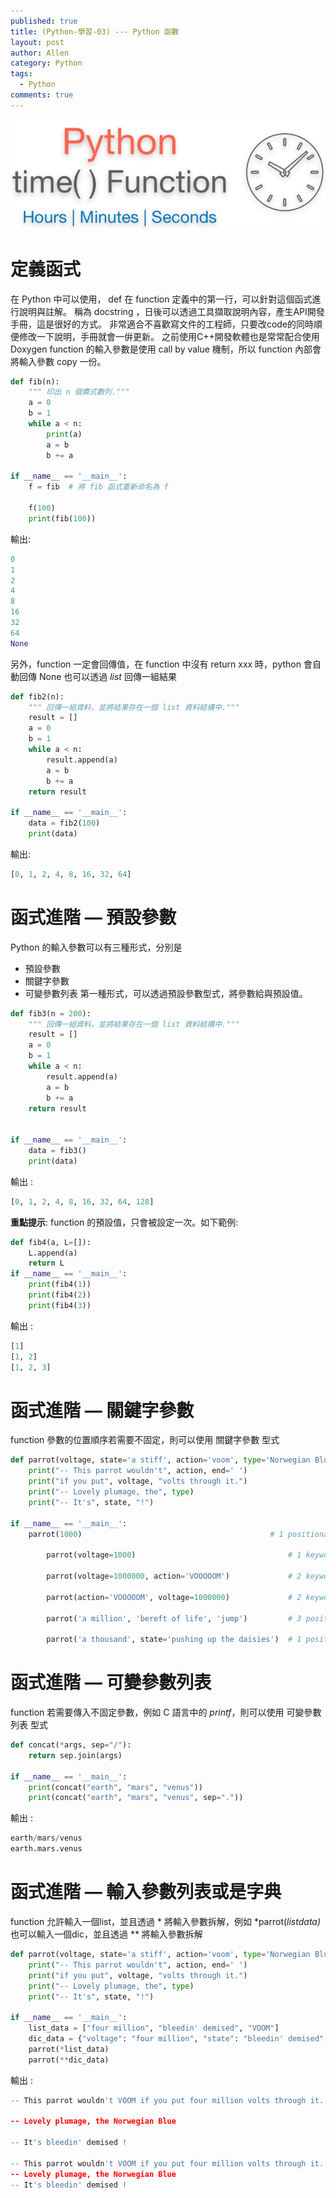 ```yaml
---
published: true
title: (Python-學習-03) --- Python 函數
layout: post
author: Allen
category: Python
tags: 
  - Python
comments: true
---
```


![book](/images/blog/20170520/20170520-000.png)

# 定義函式
在 Python 中可以使用， def 在 function 定義中的第一行，可以針對這個函式進行說明與註解。
稱為 docstring ，日後可以透過工具擷取說明內容，產生API開發手冊，這是很好的方式。
非常適合不喜歡寫文件的工程師，只要改code的同時順便修改一下說明，手冊就會一倂更新。
之前使用C++開發軟體也是常常配合使用 Doxygen
function 的輸入參數是使用 call by value 機制，所以 function 內部會將輸入參數 copy 一份。
```python
def fib(n):
    """ 印出 n 個費式數列."""
    a = 0
    b = 1
    while a < n:
        print(a)
        a = b
        b += a

if __name__ == '__main__': 
    f = fib  # 將 fib 函式重新命名為 f

    f(100)
    print(fib(100))
```
輸出:
```python
0
1
2
4
8
16
32
64
None
```
另外，function 一定會回傳值，在 function 中沒有 return xxx 時，python 會自動回傳 None
也可以透過 *list* 回傳一組結果
```python
def fib2(n):
    """ 回傳一組資料，並將結果存在一個 list 資料結構中."""
    result = []
    a = 0
    b = 1
    while a < n:
        result.append(a)
        a = b
        b += a
    return result

if __name__ == '__main__':
    data = fib2(100)
    print(data)
```
輸出:
```python
[0, 1, 2, 4, 8, 16, 32, 64]
```

# 函式進階 — 預設參數
Python 的輸入參數可以有三種形式，分別是
- 預設參數
- 關鍵字參數
- 可變參數列表
第一種形式，可以透過預設參數型式，將參數給與預設值。
```python
def fib3(n = 200):
    """ 回傳一組資料，並將結果存在一個 list 資料結構中."""
    result = []
    a = 0
    b = 1
    while a < n:
        result.append(a)
        a = b
        b += a
    return result


if __name__ == '__main__':
    data = fib3()
    print(data)
```
輸出 :
```python
[0, 1, 2, 4, 8, 16, 32, 64, 128]
```

**重點提示**: function 的預設值，只會被設定一次。如下範例:
```python
def fib4(a, L=[]):
    L.append(a)
    return L
if __name__ == '__main__':
    print(fib4(1))
    print(fib4(2))
    print(fib4(3))
```
輸出 :
```python
[1]
[1, 2]
[1, 2, 3]
```

# 函式進階 — 關鍵字參數
function 參數的位置順序若需要不固定，則可以使用 關鍵字參數 型式
```python
def parrot(voltage, state='a stiff', action='voom', type='Norwegian Blue'):
    print("-- This parrot wouldn't", action, end=' ')
    print("if you put", voltage, "volts through it.")
    print("-- Lovely plumage, the", type)
    print("-- It's", state, "!")

if __name__ == '__main__':
    parrot(1000)                                          # 1 positional argument

        parrot(voltage=1000)                                  # 1 keyword argument

        parrot(voltage=1000000, action='VOOOOOM')             # 2 keyword arguments

        parrot(action='VOOOOOM', voltage=1000000)             # 2 keyword arguments

        parrot('a million', 'bereft of life', 'jump')         # 3 positional arguments

        parrot('a thousand', state='pushing up the daisies')  # 1 positional, 1 keyword
```

# 函式進階 — 可變參數列表
function 若需要傳入不固定參數，例如 C 語言中的 *printf*，則可以使用 可變參數列表 型式
```python
def concat(*args, sep="/"):
    return sep.join(args)

if __name__ == '__main__':
    print(concat("earth", "mars", "venus"))
    print(concat("earth", "mars", "venus", sep="."))
```
輸出 :
```python
earth/mars/venus
earth.mars.venus
```

# 函式進階 — 輸入參數列表或是字典
function 允許輸入一個list，並且透過 * 將輸入參數拆解，例如 *parrot(*listdata)*
也可以輸入一個dic，並且透過 ** 將輸入參數拆解
```python
def parrot(voltage, state='a stiff', action='voom', type='Norwegian Blue'):
    print("-- This parrot wouldn't", action, end=' ')
    print("if you put", voltage, "volts through it.")
    print("-- Lovely plumage, the", type)
    print("-- It's", state, "!")

if __name__ == '__main__':
    list_data = ["four million", "bleedin' demised", "VOOM"]
    dic_data = {"voltage": "four million", "state": "bleedin' demised", "action": "VOOM"}
    parrot(*list_data)
    parrot(**dic_data)
```
輸出 :
```python
-- This parrot wouldn't VOOM if you put four million volts through it.

-- Lovely plumage, the Norwegian Blue

-- It's bleedin' demised !

-- This parrot wouldn't VOOM if you put four million volts through it.
-- Lovely plumage, the Norwegian Blue
-- It's bleedin' demised !
```
